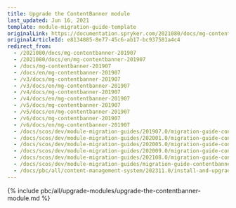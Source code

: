 ```yaml
---
title: Upgrade the ContentBanner module
last_updated: Jun 16, 2021
template: module-migration-guide-template
originalLink: https://documentation.spryker.com/2021080/docs/mg-contentbanner-201907
originalArticleId: e8134885-8e77-45c6-ab17-bc937581a4c4
redirect_from:
  - /2021080/docs/mg-contentbanner-201907
  - /2021080/docs/en/mg-contentbanner-201907
  - /docs/mg-contentbanner-201907
  - /docs/en/mg-contentbanner-201907
  - /v3/docs/mg-contentbanner-201907
  - /v3/docs/en/mg-contentbanner-201907
  - /v4/docs/mg-contentbanner-201907
  - /v4/docs/en/mg-contentbanner-201907
  - /v5/docs/mg-contentbanner-201907
  - /v5/docs/en/mg-contentbanner-201907
  - /v6/docs/mg-contentbanner-201907
  - /v6/docs/en/mg-contentbanner-201907
  - /docs/scos/dev/module-migration-guides/201907.0/migration-guide-contentbanner.html
  - /docs/scos/dev/module-migration-guides/202001.0/migration-guide-contentbanner.html
  - /docs/scos/dev/module-migration-guides/202005.0/migration-guide-contentbanner.html
  - /docs/scos/dev/module-migration-guides/202009.0/migration-guide-contentbanner.html
  - /docs/scos/dev/module-migration-guides/202108.0/migration-guide-contentbanner.html
  - /docs/scos/dev/module-migration-guides/migration-guide-contentbanner.html
  - /docs/pbc/all/content-management-system/202311.0/install-and-upgrade/upgrade-modules/upgrade-the-contentbanner-module.html
---
```



{% include pbc/all/upgrade-modules/upgrade-the-contentbanner-module.md %} <!-- To edit, see /_includes/pbc/all/upgrade-modules/upgrade-the-contentbanner-module.md -->
